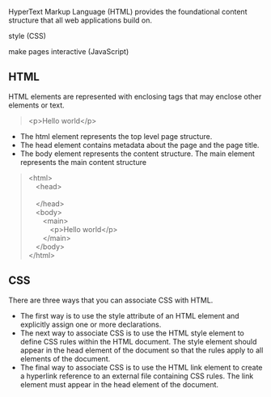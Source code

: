 HyperText Markup Language (HTML) provides the foundational content structure that all web applications build on.
<p>style (CSS)</p>
make pages interactive (JavaScript)

## HTML
HTML elements are represented with enclosing tags that may enclose other elements or text.
> \<p>Hello world\</p>
- The html element represents the top level page structure. 
- The head element contains metadata about the page and the page title. 
- The body element represents the content structure. The main element represents the main content structure
> \<html><br>
   &emsp;\<head><br>
    &emsp;&emsp;<title>My First Page</title><br>
  &emsp;\</head><br>
  &emsp;\<body><br>
    &emsp;&emsp;\<main><br>
      &emsp;&emsp;&emsp;\<p>Hello world\</p><br>
    &emsp;&emsp;\</main><br>
  &emsp;\</body><br>
\</html>

## CSS
There are three ways that you can associate CSS with HTML.
- The first way is to use the style attribute of an HTML element and explicitly assign one or more declarations.
- The next way to associate CSS is to use the HTML style element to define CSS rules within the HTML document. The style element should appear in the head element of the document so that the rules apply to all elements of the document.
- The final way to associate CSS is to use the HTML link element to create a hyperlink reference to an external file containing CSS rules. The link element must appear in the head element of the document.
